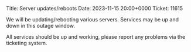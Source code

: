 Title: Server updates/reboots
Date: 2023-11-15 20:00+0000
Ticket: 11615

We will be updating/rebooting various servers.
Services may be up and down in this outage window.

All services should be up and working, please report any
problems via the ticketing system.
